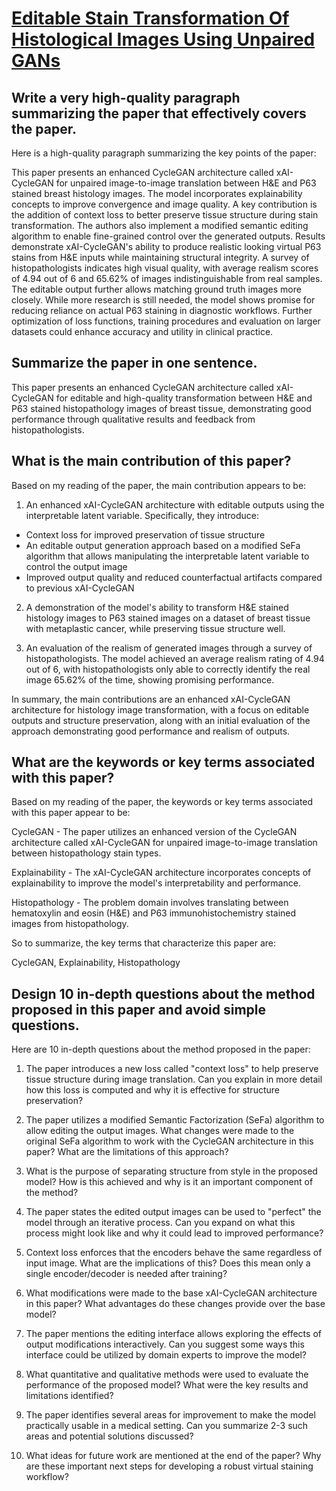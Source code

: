 # [Editable Stain Transformation Of Histological Images Using Unpaired GANs](https://arxiv.org/abs/2312.03647)

## Write a very high-quality paragraph summarizing the paper that effectively covers the paper.

 Here is a high-quality paragraph summarizing the key points of the paper:

This paper presents an enhanced CycleGAN architecture called xAI-CycleGAN for unpaired image-to-image translation between H&E and P63 stained breast histology images. The model incorporates explainability concepts to improve convergence and image quality. A key contribution is the addition of context loss to better preserve tissue structure during stain transformation. The authors also implement a modified semantic editing algorithm to enable fine-grained control over the generated outputs. Results demonstrate xAI-CycleGAN's ability to produce realistic looking virtual P63 stains from H&E inputs while maintaining structural integrity. A survey of histopathologists indicates high visual quality, with average realism scores of 4.94 out of 6 and 65.62% of images indistinguishable from real samples. The editable output further allows matching ground truth images more closely. While more research is still needed, the model shows promise for reducing reliance on actual P63 staining in diagnostic workflows. Further optimization of loss functions, training procedures and evaluation on larger datasets could enhance accuracy and utility in clinical practice.


## Summarize the paper in one sentence.

 This paper presents an enhanced CycleGAN architecture called xAI-CycleGAN for editable and high-quality transformation between H&E and P63 stained histopathology images of breast tissue, demonstrating good performance through qualitative results and feedback from histopathologists.


## What is the main contribution of this paper?

 Based on my reading of the paper, the main contribution appears to be:

1) An enhanced xAI-CycleGAN architecture with editable outputs using the interpretable latent variable. Specifically, they introduce:

- Context loss for improved preservation of tissue structure
- An editable output generation approach based on a modified SeFa algorithm that allows manipulating the interpretable latent variable to control the output image
- Improved output quality and reduced counterfactual artifacts compared to previous xAI-CycleGAN

2) A demonstration of the model's ability to transform H&E stained histology images to P63 stained images on a dataset of breast tissue with metaplastic cancer, while preserving tissue structure well.

3) An evaluation of the realism of generated images through a survey of histopathologists. The model achieved an average realism rating of 4.94 out of 6, with histopathologists only able to correctly identify the real image 65.62% of the time, showing promising performance.

In summary, the main contributions are an enhanced xAI-CycleGAN architecture for histology image transformation, with a focus on editable outputs and structure preservation, along with an initial evaluation of the approach demonstrating good performance and realism of outputs.


## What are the keywords or key terms associated with this paper?

 Based on my reading of the paper, the keywords or key terms associated with this paper appear to be:

CycleGAN - The paper utilizes an enhanced version of the CycleGAN architecture called xAI-CycleGAN for unpaired image-to-image translation between histopathology stain types.

Explainability - The xAI-CycleGAN architecture incorporates concepts of explainability to improve the model's interpretability and performance.

Histopathology - The problem domain involves translating between hematoxylin and eosin (H&E) and P63 immunohistochemistry stained images from histopathology. 

So to summarize, the key terms that characterize this paper are:

CycleGAN, Explainability, Histopathology


## Design 10 in-depth questions about the method proposed in this paper and avoid simple questions.

 Here are 10 in-depth questions about the method proposed in the paper:

1. The paper introduces a new loss called "context loss" to help preserve tissue structure during image translation. Can you explain in more detail how this loss is computed and why it is effective for structure preservation? 

2. The paper utilizes a modified Semantic Factorization (SeFa) algorithm to allow editing the output images. What changes were made to the original SeFa algorithm to work with the CycleGAN architecture in this paper? What are the limitations of this approach?

3. What is the purpose of separating structure from style in the proposed model? How is this achieved and why is it an important component of the method? 

4. The paper states the edited output images can be used to "perfect" the model through an iterative process. Can you expand on what this process might look like and why it could lead to improved performance?  

5. Context loss enforces that the encoders behave the same regardless of input image. What are the implications of this? Does this mean only a single encoder/decoder is needed after training?

6. What modifications were made to the base xAI-CycleGAN architecture in this paper? What advantages do these changes provide over the base model? 

7. The paper mentions the editing interface allows exploring the effects of output modifications interactively. Can you suggest some ways this interface could be utilized by domain experts to improve the model?

8. What quantitative and qualitative methods were used to evaluate the performance of the proposed model? What were the key results and limitations identified?  

9. The paper identifies several areas for improvement to make the model practically usable in a medical setting. Can you summarize 2-3 such areas and potential solutions discussed?

10. What ideas for future work are mentioned at the end of the paper? Why are these important next steps for developing a robust virtual staining workflow?
